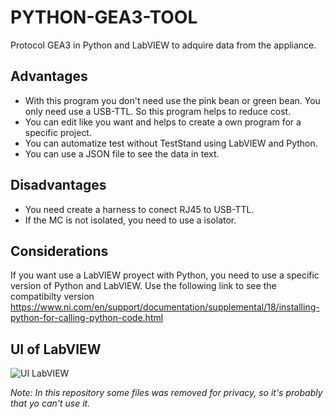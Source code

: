 # PYTHON-GEA3-TOOL

Protocol GEA3 in Python and LabVIEW to adquire data from the appliance.

## Advantages
- With this program you don't need use the pink bean or green bean. You only need use a USB-TTL. So this program helps to reduce cost.
- You can edit like you want and helps to create a own program for a specific project.
- You can automatize test without TestStand using LabVIEW and Python.
- You can use a JSON file to see the data in text.

## Disadvantages
- You need create a harness to conect RJ45 to USB-TTL.
- If the MC is not isolated, you need to use a isolator.

## Considerations
If you want use a LabVIEW proyect with Python, you need to use a specific version of Python and LabVIEW.
Use the following link to see the compatibilty version https://www.ni.com/en/support/documentation/supplemental/18/installing-python-for-calling-python-code.html

## UI of LabVIEW

<image src="/LabVIEW UI.png" alt="UI LabVIEW">


*Note: In this repository some files was removed for privacy, so it's probably that yo can't use it.*

